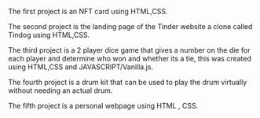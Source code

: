 The first project is an NFT card using HTML,CSS.


The second project is the landing page of the Tinder website a clone called Tindog using HTML,CSS.


The third project is a 2 player dice game that gives a number on the die for each player and determine who won and whether its a tie, this was created using HTML,CSS and JAVASCRIPT/Vanilla.js.


The fourth project is a drum kit that can be used to play the drum virtually without needing an actual drum.


The fifth project is a personal webpage using HTML , CSS.
